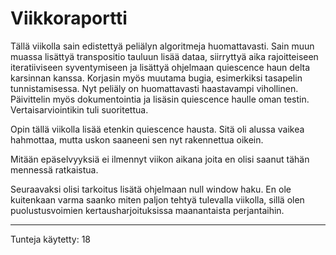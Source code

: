 # Viikkoraportti

Tällä viikolla sain edistettyä peliälyn algoritmeja huomattavasti. Sain muun muassa lisättyä transpositio tauluun lisää dataa, siirryttyä aika rajoitteiseen iteratiiviseen syventymiseen ja lisättyä ohjelmaan quiescence haun delta karsinnan kanssa. Korjasin myös muutama bugia, esimerkiksi tasapelin tunnistamisessa. Nyt peliäly on huomattavasti haastavampi vihollinen. Päivittelin myös dokumentointia ja lisäsin quiescence haulle oman testin. Vertaisarviointikin tuli suoritettua.

Opin tällä viikolla lisää etenkin quiescence hausta. Sitä oli alussa vaikea hahmottaa, mutta uskon saaneeni sen nyt rakennettua oikein.

Mitään epäselvyyksiä ei ilmennyt viikon aikana joita en olisi saanut tähän mennessä ratkaistua.

Seuraavaksi olisi tarkoitus lisätä ohjelmaan null window haku. En ole kuitenkaan varma saanko miten paljon tehtyä tulevalla viikolla, sillä olen puolustusvoimien kertausharjoituksissa maanantaista perjantaihin.

---
Tunteja käytetty: 18